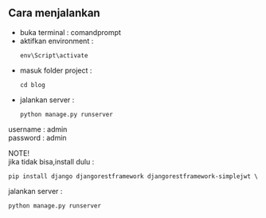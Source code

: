 ## Cara menjalankan
- buka terminal  : comandprompt 
- aktifkan environment  :
  ```
  env\Script\activate
  ```
- masuk folder project  :
  ```
  cd blog
  ```
- jalankan server :
  ```
  python manage.py runserver
  ```


username  : admin \
password  : admin


NOTE! \
jika tidak bisa,install dulu  : 
```
pip install django djangorestframework djangorestframework-simplejwt \
```
jalankan server : 
```
python manage.py runserver
```
